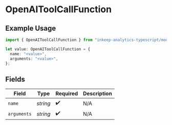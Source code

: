 # OpenAIToolCallFunction

## Example Usage

```typescript
import { OpenAIToolCallFunction } from "inkeep-analytics-typescript/models/components";

let value: OpenAIToolCallFunction = {
  name: "<value>",
  arguments: "<value>",
};
```

## Fields

| Field              | Type               | Required           | Description        |
| ------------------ | ------------------ | ------------------ | ------------------ |
| `name`             | *string*           | :heavy_check_mark: | N/A                |
| `arguments`        | *string*           | :heavy_check_mark: | N/A                |